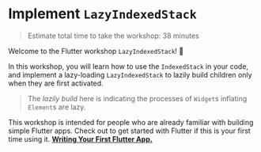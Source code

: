 # Implement `LazyIndexedStack`

> Estimate total time to take the workshop: 38 minutes

Welcome to the Flutter workshop `LazyIndexedStack`! 👋

In this workshop, you will learn how to use the `IndexedStack` in your code,
and implement a lazy-loading `LazyIndexedStack` to lazily build children
only when they are first activated.

> The _lazily build_ here is indicating
> the processes of `Widget`s inflating `Element`s are lazy.

This workshop is intended for people who are already
familiar with building simple Flutter apps.
Check out to get started with Flutter if this is your first time using it.
**[Writing Your First Flutter App.](https://flutter.dev/docs/get-started/codelab)**
